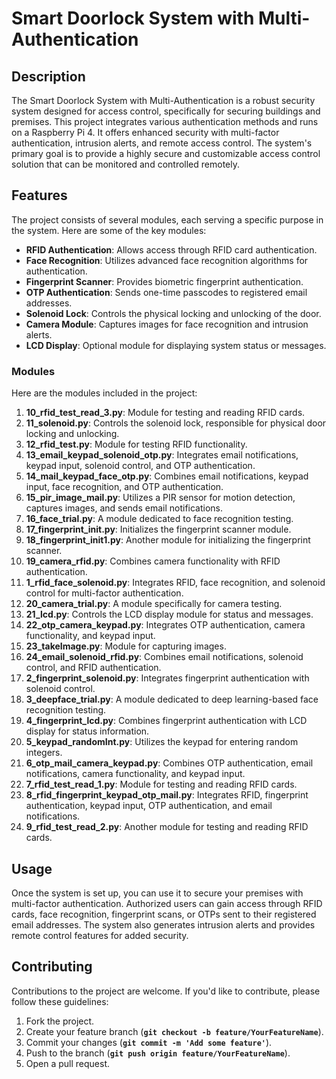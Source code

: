 # ****Smart Doorlock System with Multi-Authentication****

## **Description**

The Smart Doorlock System with Multi-Authentication is a robust security system designed for access control, specifically for securing buildings and premises. This project integrates various authentication methods and runs on a Raspberry Pi 4. It offers enhanced security with multi-factor authentication, intrusion alerts, and remote access control. The system's primary goal is to provide a highly secure and customizable access control solution that can be monitored and controlled remotely.

## Features

The project consists of several modules, each serving a specific purpose in the system. Here are some of the key modules:

- **RFID Authentication**: Allows access through RFID card authentication.
- **Face Recognition**: Utilizes advanced face recognition algorithms for authentication.
- **Fingerprint Scanner**: Provides biometric fingerprint authentication.
- **OTP Authentication**: Sends one-time passcodes to registered email addresses.
- **Solenoid Lock**: Controls the physical locking and unlocking of the door.
- **Camera Module**: Captures images for face recognition and intrusion alerts.
- **LCD Display**: Optional module for displaying system status or messages.

### Modules

Here are the modules included in the project:

1. **10_rfid_test_read_3.py**: Module for testing and reading RFID cards.
2. **11_solenoid.py**: Controls the solenoid lock, responsible for physical door locking and unlocking.
3. **12_rfid_test.py**: Module for testing RFID functionality.
4. **13_email_keypad_solenoid_otp.py**: Integrates email notifications, keypad input, solenoid control, and OTP authentication.
5. **14_mail_keypad_face_otp.py**: Combines email notifications, keypad input, face recognition, and OTP authentication.
6. **15_pir_image_mail.py**: Utilizes a PIR sensor for motion detection, captures images, and sends email notifications.
7. **16_face_trial.py**: A module dedicated to face recognition testing.
8. **17_fingerprint_init.py**: Initializes the fingerprint scanner module.
9. **18_fingerprint_init1.py**: Another module for initializing the fingerprint scanner.
10. **19_camera_rfid.py**: Combines camera functionality with RFID authentication.
11. **1_rfid_face_solenoid.py**: Integrates RFID, face recognition, and solenoid control for multi-factor authentication.
12. **20_camera_trial.py**: A module specifically for camera testing.
13. **21_lcd.py**: Controls the LCD display module for status and messages.
14. **22_otp_camera_keypad.py**: Integrates OTP authentication, camera functionality, and keypad input.
15. **23_takeImage.py**: Module for capturing images.
16. **24_email_solenoid_rfid.py**: Combines email notifications, solenoid control, and RFID authentication.
17. **2_fingerprint_solenoid.py**: Integrates fingerprint authentication with solenoid control.
18. **3_deepface_trial.py**: A module dedicated to deep learning-based face recognition testing.
19. **4_fingerprint_lcd.py**: Combines fingerprint authentication with LCD display for status information.
20. **5_keypad_randomInt.py**: Utilizes the keypad for entering random integers.
21. **6_otp_mail_camera_keypad.py**: Combines OTP authentication, email notifications, camera functionality, and keypad input.
22. **7_rfid_test_read_1.py**: Module for testing and reading RFID cards.
23. **8_rfid_fingerprint_keypad_otp_mail.py**: Integrates RFID, fingerprint authentication, keypad input, OTP authentication, and email notifications.
24. **9_rfid_test_read_2.py**: Another module for testing and reading RFID cards.

## **Usage**

Once the system is set up, you can use it to secure your premises with multi-factor authentication. Authorized users can gain access through RFID cards, face recognition, fingerprint scans, or OTPs sent to their registered email addresses. The system also generates intrusion alerts and provides remote control features for added security.

## **Contributing**

Contributions to the project are welcome. If you'd like to contribute, please follow these guidelines:

1. Fork the project.
2. Create your feature branch (**`git checkout -b feature/YourFeatureName`**).
3. Commit your changes (**`git commit -m 'Add some feature'`**).
4. Push to the branch (**`git push origin feature/YourFeatureName`**).
5. Open a pull request.
